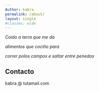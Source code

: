 ```yaml
---
Author: kabra
permalink: /about/
layout: single 
#classes: wide
---
```


*Coido a terra que me da*

*alimentos que cociño para*

*correr polos campos e saltar entre penedos*

## Contacto

<i class="fas fa-fw fa-envelope-square"></i> kabra @ tutamail.com 

